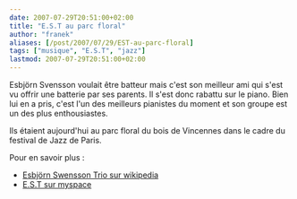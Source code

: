 ```yaml
---
date: 2007-07-29T20:51:00+02:00
title: "E.S.T au parc floral"
author: "franek"
aliases: [/post/2007/07/29/EST-au-parc-floral]
tags: ["musique", "E.S.T", "jazz"]
lastmod: 2007-07-29T20:51:00+02:00
---
```

Esbjörn Svensson voulait être batteur mais c'est son meilleur ami qui s'est vu offrir une batterie par ses parents. Il s'est donc rabattu sur le piano. Bien lui en a pris, c'est l'un des meilleurs pianistes du moment et son groupe est un des plus enthousiastes.

Ils étaient aujourd'hui au parc floral du bois de Vincennes dans le cadre du festival de Jazz de Paris.

Pour en savoir plus :

- [Esbjörn Swensson Trio sur wikipedia](http://fr.wikipedia.org/wiki/Esbj%C3%B6rn_Svensson_Trio)
- [E.S.T sur myspace](http://www.myspace.com/esbjornsvenssontrio)

